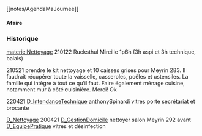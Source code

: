 [[notes/AgendaMaJournee]]

#### Afaire 

### Historique

[materielNettoyage](notes/nettoyage/materielNettoyage.md)
210122 Rucksthul Mireille 1p6h (3h aspi et 3h technique, balais)

210521 prendre le kit nettoyage et 10 caisses grises pour Meyrin 283. Il faudrait récupérer toute la vaisselle, casseroles, poêles et ustensiles. La famille qui intègre à tout ce qu’il faut.
Faire également ménage cuisine, notamment mur à côté cuisinière. 
Merci! Ok

220421 [D_IntendanceTechnique](notes/departements/D_IntendanceTechnique.md) anthonySpinardi vitres porte secrétariat et brocante 

[D_Nettoyage](notes/departements/D_Nettoyage.md)
200421 [D_GestionDomicile](notes/departements/D_GestionDomicile.md) nettoyer salon Meyrin 292 avant [D_EquipePratique](notes/departements/D_EquipePratique.md) vitres et désinfection 
